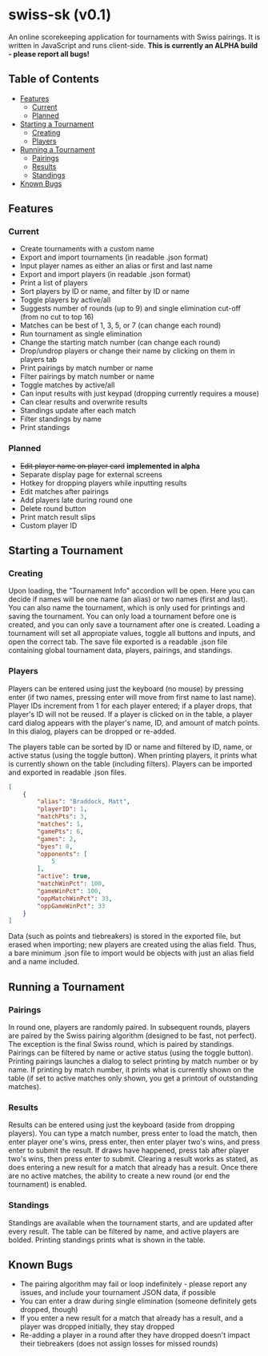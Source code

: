 # swiss-sk (v0.1)
An online scorekeeping application for tournaments with Swiss pairings. It is written in JavaScript and runs client-side. **This is currently an ALPHA build - please report all bugs!**

## Table of Contents
- [Features](#Features)
  * [Current](#Current)
  * [Planned](#Planned)
- [Starting a Tournament](#Starting%20a%20Tournament)
  * [Creating](#Creating)
  * [Players](#Players)
- [Running a Tournament](#Running%20a%20Tournament)
  * [Pairings](#Pairings)
  * [Results](#Results)
  * [Standings](#Standings)
- [Known Bugs](#Known%20Bugs)

## Features

### Current
- Create tournaments with a custom name
- Export and import tournaments (in readable .json format)
- Input player names as either an alias or first and last name
- Export and import players (in readable .json format)
- Print a list of players
- Sort players by ID or name, and filter by ID or name
- Toggle players by active/all
- Suggests number of rounds (up to 9) and single elimination cut-off (from no cut to top 16)
- Matches can be best of 1, 3, 5, or 7 (can change each round)
- Run tournament as single elimination
- Change the starting match number (can change each round)
- Drop/undrop players or change their name by clicking on them in players tab
- Print pairings by match number or name
- Filter pairings by match number or name
- Toggle matches by active/all
- Can input results with just keypad (dropping currently requires a mouse)
- Can clear results and overwrite results
- Standings update after each match
- Filter standings by name
- Print standings

### Planned
- ~~Edit player name on player card~~ **implemented in alpha**
- Separate display page for external screens
- Hotkey for dropping players while inputting results
- Edit matches after pairings
- Add players late during round one
- Delete round button
- Print match result slips
- Custom player ID

## Starting a Tournament

### Creating
Upon loading, the "Tournament Info" accordion will be open. Here you can decide if names will be one name (an alias) or two names (first and last). You can also name the tournament, which is only used for printings and saving the tournament. You can only load a tournament before one is created, and you can only save a tournament after one is created. Loading a tournament will set all appropiate values, toggle all buttons and inputs, and open the correct tab. The save file exported is a readable .json file containing global tournament data, players, pairings, and standings.

### Players
Players can be entered using just the keyboard (no mouse) by pressing enter (if two names, pressing enter will move from first name to last name). Player IDs increment from 1 for each player entered; if a player drops, that player's ID will not be reused. If a player is clicked on in the table, a player card dialog appears with the player's name, ID, and amount of match points. In this dialog, players can be dropped or re-added.

The players table can be sorted by ID or name and filtered by ID, name, or active status (using the toggle button). When printing players, it prints what is currently shown on the table (including filters). Players can be imported and exported in readable .json files.

```JSON
[
	{
		"alias": "Braddock, Matt",
		"playerID": 1,
		"matchPts": 3,
		"matches": 1,
		"gamePts": 6,
		"games": 2,
		"byes": 0,
		"opponents": [
			5
		],
		"active": true,
		"matchWinPct": 100,
		"gameWinPct": 100,
		"oppMatchWinPct": 33,
		"oppGameWinPct": 33
	}
]
```
Data (such as points and tiebreakers) is stored in the exported file, but erased when importing; new players are created using the alias field. Thus, a bare minimum .json file to import would be objects with just an alias field and a name included.

## Running a Tournament

### Pairings
In round one, players are randomly paired. In subsequent rounds, players are paired by the Swiss pairing algorithm (designed to be fast, not perfect). The exception is the final Swiss round, which is paired by standings. Pairings can be filtered by name or active status (using the toggle button). Printing pairings launches a dialog to select printing by match number or by name. If printing by match number, it prints what is currently shown on the table (if set to active matches only shown, you get a printout of outstanding matches).

### Results
Results can be entered using just the keyboard (aside from dropping players). You can type a match number, press enter to load the match, then enter player one's wins, press enter, then enter player two's wins, and press enter to submit the result. If draws have happened, press tab after player two's wins, then press enter to submit. Clearing a result works as stated, as does entering a new result for a match that already has a result. Once there are no active matches, the ability to create a new round (or end the tournament) is enabled.

### Standings
Standings are available when the tournament starts, and are updated after every result. The table can be filtered by name, and active players are bolded. Printing standings prints what is shown in the table.

## Known Bugs
- The pairing algorithm may fail or loop indefinitely - please report any issues, and include your tournament JSON data, if possible
- You can enter a draw during single elimination (someone definitely gets dropped, though)
- If you enter a new result for a match that already has a result, and a player was dropped initially, they stay dropped
- Re-adding a player in a round after they have dropped doesn't impact their tiebreakers (does not assign losses for missed rounds)